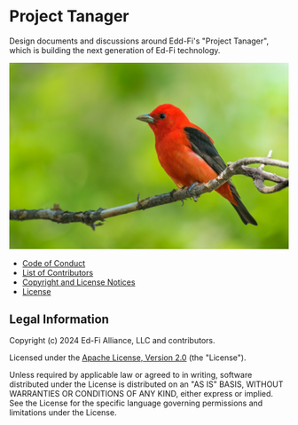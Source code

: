 # Project Tanager

Design documents and discussions around Edd-Fi's "Project Tanager", which is building the
next generation of Ed-Fi technology.

![Scarlet Tanager, by Adam Jackson, no rights reserved](images/scarlet-tanager_by_adam-jackson_no-rights-reserved.jpg)

* [Code of Conduct](./CODE_OF_CONDUCT.md)
* [List of Contributors](./CONTRIBUTORS.md)
* [Copyright and License Notices](./NOTICES.md)
* [License](./LICENSE)

## Legal Information

Copyright (c) 2024 Ed-Fi Alliance, LLC and contributors.

Licensed under the [Apache License, Version 2.0](./LICENSE) (the
"License").

Unless required by applicable law or agreed to in writing, software distributed
under the License is distributed on an "AS IS" BASIS, WITHOUT WARRANTIES OR
CONDITIONS OF ANY KIND, either express or implied. See the License for the
specific language governing permissions and limitations under the License.
